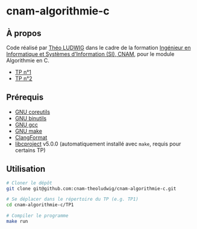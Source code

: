 # cnam-algorithmie-c

## À propos

Code réalisé par [Théo LUDWIG](https://theoludwig.fr) dans le cadre de la formation [Ingénieur en Informatique et Systèmes d'Information (SI), CNAM](https://www.itii-alsace.fr/formations/informatique-et-systemes-dinformation-le-cnam/), pour le module Algorithmie en C.

- [TP n°1](./TP1)
- [TP n°2](./TP2)

## Prérequis

- [GNU coreutils](https://www.gnu.org/software/coreutils/)
- [GNU binutils](https://www.gnu.org/software/binutils/)
- [GNU gcc](https://gcc.gnu.org/)
- [GNU make](https://www.gnu.org/software/make/)
- [ClangFormat](https://clang.llvm.org/docs/ClangFormat.html)
- [libcproject](https://github.com/theoludwig/libcproject) v5.0.0 (automatiquement installé avec `make`, requis pour certains TP)

## Utilisation

```sh
# Cloner le dépôt
git clone git@github.com:cnam-theoludwig/cnam-algorithmie-c.git

# Se déplacer dans le répertoire du TP (e.g. TP1)
cd cnam-algorithmie-c/TP1

# Compiler le programme
make run
```
